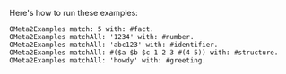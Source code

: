 Here's how to run these examples:

	OMeta2Examples match: 5 with: #fact.
	OMeta2Examples matchAll: '1234' with: #number.
	OMeta2Examples matchAll: 'abc123' with: #identifier.
	OMeta2Examples matchAll: #($a $b $c 1 2 3 #(4 5)) with: #structure.
	OMeta2Examples matchAll: 'howdy' with: #greeting.